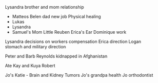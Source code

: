 Lysandra brother and mom relationship
- Matteos
Belen dad new job
Physical healing
- Lukas
- Lysandra
- Samuel's Mom
Little Reuben
Erica's Ear
Dominique work

Lysandra decisions on workers compensation
Erica direction
Logan stomach and military direction 

Peter and Barb Reynolds kidnapped in Afghanistan

Ate Kay and Kuya Robert

Jo's Katie - Brain and Kidney Tumors
Jo's grandpa health
Jo orthodontist